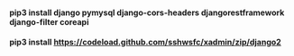 #### pip3 install django pymysql django-cors-headers djangorestframework django-filter coreapi
#### pip3 install https://codeload.github.com/sshwsfc/xadmin/zip/django2